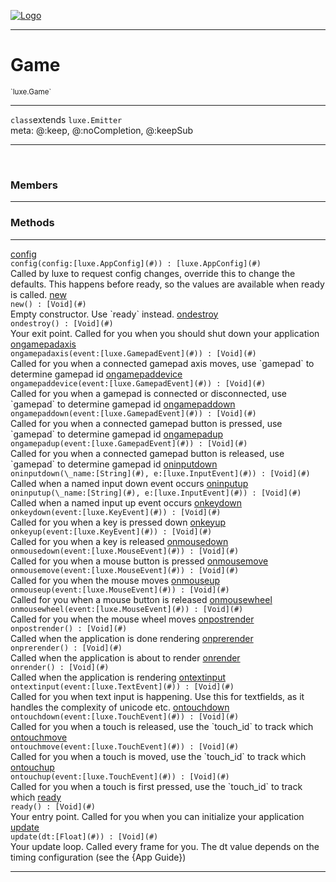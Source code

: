 
[![Logo](../../images/logo.png)](../../api/index.html)

---



<h1>Game</h1>
<small>`luxe.Game`</small>



---

`class`extends <code><span>luxe.Emitter</span></code>
<span class="meta">
<br/>meta: @:keep, @:noCompletion, @:keepSub
</span>


---


&nbsp;
&nbsp;






<h3>Members</h3> <hr/>





<h3>Methods</h3> <hr/><span class="method apipage">
            <a name="config"><a class="lift" href="#config">config</a></a><div class="clear"></div>
            <code class="signature apipage">config(config:[luxe.AppConfig](#)<span></span>) : [luxe.AppConfig](#)</code><br/><span class="small_desc_flat">Called by luxe to request config changes, override this to change the defaults.
            This happens before ready, so the values are available when ready is called.</span>
        </span>
    <span class="method apipage">
            <a name="new"><a class="lift" href="#new">new</a></a><div class="clear"></div>
            <code class="signature apipage">new() : [Void](#)</code><br/><span class="small_desc_flat">Empty constructor. Use `ready` instead.</span>
        </span>
    <span class="method apipage">
            <a name="ondestroy"><a class="lift" href="#ondestroy">ondestroy</a></a><div class="clear"></div>
            <code class="signature apipage">ondestroy() : [Void](#)</code><br/><span class="small_desc_flat">Your exit point. Called for you when you should shut down your application</span>
        </span>
    <span class="method apipage">
            <a name="ongamepadaxis"><a class="lift" href="#ongamepadaxis">ongamepadaxis</a></a><div class="clear"></div>
            <code class="signature apipage">ongamepadaxis(event:[luxe.GamepadEvent](#)<span></span>) : [Void](#)</code><br/><span class="small_desc_flat">Called for you when a connected gamepad axis moves, use `gamepad` to determine gamepad id</span>
        </span>
    <span class="method apipage">
            <a name="ongamepaddevice"><a class="lift" href="#ongamepaddevice">ongamepaddevice</a></a><div class="clear"></div>
            <code class="signature apipage">ongamepaddevice(event:[luxe.GamepadEvent](#)<span></span>) : [Void](#)</code><br/><span class="small_desc_flat">Called for you when a gamepad is connected or disconnected, use `gamepad` to determine gamepad id</span>
        </span>
    <span class="method apipage">
            <a name="ongamepaddown"><a class="lift" href="#ongamepaddown">ongamepaddown</a></a><div class="clear"></div>
            <code class="signature apipage">ongamepaddown(event:[luxe.GamepadEvent](#)<span></span>) : [Void](#)</code><br/><span class="small_desc_flat">Called for you when a connected gamepad button is pressed, use `gamepad` to determine gamepad id</span>
        </span>
    <span class="method apipage">
            <a name="ongamepadup"><a class="lift" href="#ongamepadup">ongamepadup</a></a><div class="clear"></div>
            <code class="signature apipage">ongamepadup(event:[luxe.GamepadEvent](#)<span></span>) : [Void](#)</code><br/><span class="small_desc_flat">Called for you when a connected gamepad button is released, use `gamepad` to determine gamepad id</span>
        </span>
    <span class="method apipage">
            <a name="oninputdown"><a class="lift" href="#oninputdown">oninputdown</a></a><div class="clear"></div>
            <code class="signature apipage">oninputdown(\_name:[String](#)<span></span>, e:[luxe.InputEvent](#)<span></span>) : [Void](#)</code><br/><span class="small_desc_flat">Called when a named input down event occurs</span>
        </span>
    <span class="method apipage">
            <a name="oninputup"><a class="lift" href="#oninputup">oninputup</a></a><div class="clear"></div>
            <code class="signature apipage">oninputup(\_name:[String](#)<span></span>, e:[luxe.InputEvent](#)<span></span>) : [Void](#)</code><br/><span class="small_desc_flat">Called when a named input up event occurs</span>
        </span>
    <span class="method apipage">
            <a name="onkeydown"><a class="lift" href="#onkeydown">onkeydown</a></a><div class="clear"></div>
            <code class="signature apipage">onkeydown(event:[luxe.KeyEvent](#)<span></span>) : [Void](#)</code><br/><span class="small_desc_flat">Called for you when a key is pressed down</span>
        </span>
    <span class="method apipage">
            <a name="onkeyup"><a class="lift" href="#onkeyup">onkeyup</a></a><div class="clear"></div>
            <code class="signature apipage">onkeyup(event:[luxe.KeyEvent](#)<span></span>) : [Void](#)</code><br/><span class="small_desc_flat">Called for you when a key is released</span>
        </span>
    <span class="method apipage">
            <a name="onmousedown"><a class="lift" href="#onmousedown">onmousedown</a></a><div class="clear"></div>
            <code class="signature apipage">onmousedown(event:[luxe.MouseEvent](#)<span></span>) : [Void](#)</code><br/><span class="small_desc_flat">Called for you when a mouse button is pressed</span>
        </span>
    <span class="method apipage">
            <a name="onmousemove"><a class="lift" href="#onmousemove">onmousemove</a></a><div class="clear"></div>
            <code class="signature apipage">onmousemove(event:[luxe.MouseEvent](#)<span></span>) : [Void](#)</code><br/><span class="small_desc_flat">Called for you when the mouse moves</span>
        </span>
    <span class="method apipage">
            <a name="onmouseup"><a class="lift" href="#onmouseup">onmouseup</a></a><div class="clear"></div>
            <code class="signature apipage">onmouseup(event:[luxe.MouseEvent](#)<span></span>) : [Void](#)</code><br/><span class="small_desc_flat">Called for you when a mouse button is released</span>
        </span>
    <span class="method apipage">
            <a name="onmousewheel"><a class="lift" href="#onmousewheel">onmousewheel</a></a><div class="clear"></div>
            <code class="signature apipage">onmousewheel(event:[luxe.MouseEvent](#)<span></span>) : [Void](#)</code><br/><span class="small_desc_flat">Called for you when the mouse wheel moves</span>
        </span>
    <span class="method apipage">
            <a name="onpostrender"><a class="lift" href="#onpostrender">onpostrender</a></a><div class="clear"></div>
            <code class="signature apipage">onpostrender() : [Void](#)</code><br/><span class="small_desc_flat">Called when the application is done rendering</span>
        </span>
    <span class="method apipage">
            <a name="onprerender"><a class="lift" href="#onprerender">onprerender</a></a><div class="clear"></div>
            <code class="signature apipage">onprerender() : [Void](#)</code><br/><span class="small_desc_flat">Called when the application is about to render</span>
        </span>
    <span class="method apipage">
            <a name="onrender"><a class="lift" href="#onrender">onrender</a></a><div class="clear"></div>
            <code class="signature apipage">onrender() : [Void](#)</code><br/><span class="small_desc_flat">Called when the application is rendering</span>
        </span>
    <span class="method apipage">
            <a name="ontextinput"><a class="lift" href="#ontextinput">ontextinput</a></a><div class="clear"></div>
            <code class="signature apipage">ontextinput(event:[luxe.TextEvent](#)<span></span>) : [Void](#)</code><br/><span class="small_desc_flat">Called for you when text input is happening. Use this for textfields, as it handles the complexity of unicode etc.</span>
        </span>
    <span class="method apipage">
            <a name="ontouchdown"><a class="lift" href="#ontouchdown">ontouchdown</a></a><div class="clear"></div>
            <code class="signature apipage">ontouchdown(event:[luxe.TouchEvent](#)<span></span>) : [Void](#)</code><br/><span class="small_desc_flat">Called for you when a touch is released, use the `touch_id` to track which</span>
        </span>
    <span class="method apipage">
            <a name="ontouchmove"><a class="lift" href="#ontouchmove">ontouchmove</a></a><div class="clear"></div>
            <code class="signature apipage">ontouchmove(event:[luxe.TouchEvent](#)<span></span>) : [Void](#)</code><br/><span class="small_desc_flat">Called for you when a touch is moved, use the `touch_id` to track which</span>
        </span>
    <span class="method apipage">
            <a name="ontouchup"><a class="lift" href="#ontouchup">ontouchup</a></a><div class="clear"></div>
            <code class="signature apipage">ontouchup(event:[luxe.TouchEvent](#)<span></span>) : [Void](#)</code><br/><span class="small_desc_flat">Called for you when a touch is first pressed, use the `touch_id` to track which</span>
        </span>
    <span class="method apipage">
            <a name="ready"><a class="lift" href="#ready">ready</a></a><div class="clear"></div>
            <code class="signature apipage">ready() : [Void](#)</code><br/><span class="small_desc_flat">Your entry point. Called for you when you can initialize your application</span>
        </span>
    <span class="method apipage">
            <a name="update"><a class="lift" href="#update">update</a></a><div class="clear"></div>
            <code class="signature apipage">update(dt:[Float](#)<span></span>) : [Void](#)</code><br/><span class="small_desc_flat">Your update loop. Called every frame for you. The dt value depends on the timing configuration (see the {App Guide})</span>
        </span>
    






---

&nbsp;
&nbsp;
&nbsp;
&nbsp;